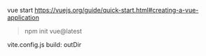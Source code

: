 vue start
https://vuejs.org/guide/quick-start.html#creating-a-vue-application
> npm init vue@latest

vite.config.js
build: outDir